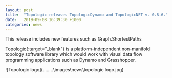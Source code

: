 ```yaml
---
layout: post
title:  "Topologic releases TopologicDynamo and TopologicNET v. 0.8.6."
date:   2019-09-08 16:39:30 +1000
categories: news
---
```


This release includes new features such as Graph.ShortestPaths

[Topologic](https://topologic.app){:target="_blank"} is a platform-independent non-manifold topology software library which would work with visual data flow programming applications such as Dynamo and Grasshopper. 

![Topologic logo](..\..\..\..\images\news\topologic logo.jpg)
